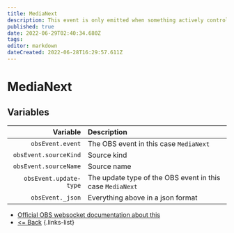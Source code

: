 ```yaml
---
title: MediaNext
description: This event is only emitted when something actively controls the media/VLC source. In other words, the source will never emit this on its own naturally.
published: true
date: 2022-06-29T02:40:34.680Z
tags: 
editor: markdown
dateCreated: 2022-06-28T16:29:57.611Z
---
```


# MediaNext

## Variables

| Variable | Description |
|---------:|:------------|
| `obsEvent.event` | The OBS event in this case `MediaNext`
| `obsEvent.sourceKind` | Source kind
| `obsEvent.sourceName` | Source name
| `obsEvent.update-type` | The update type of the OBS event in this case `MediaNext`
| `obsEvent._json` | Everything above in a json format

* [Official OBS websocket documentation about this](https://github.com/obsproject/obs-websocket/blob/4.x-current/docs/generated/protocol.md#medianext)
* [<= Back](/en/Integrations/OBS/OBS-Events)
{.links-list}